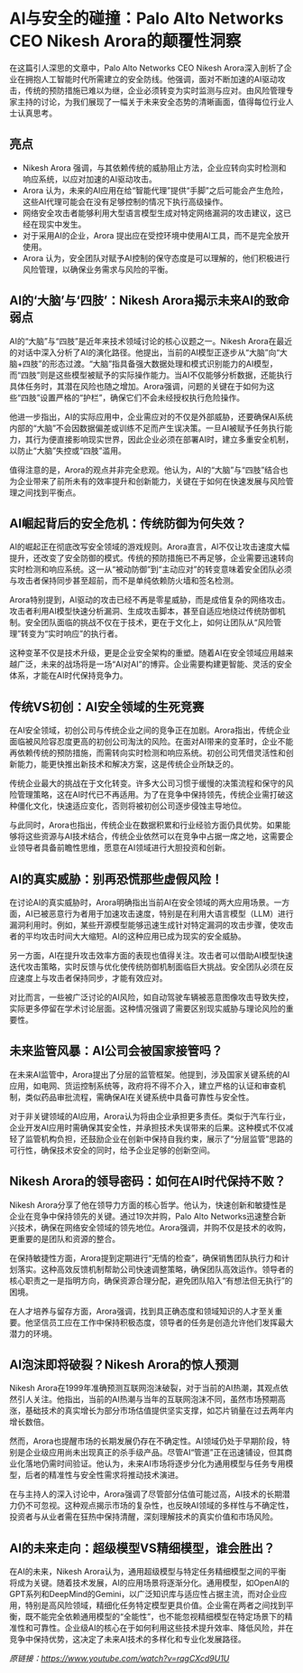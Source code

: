 # AI与安全的碰撞：Palo Alto Networks CEO Nikesh Arora的颠覆性洞察

在这篇引人深思的文章中，Palo Alto Networks CEO Nikesh Arora深入剖析了企业在拥抱人工智能时代所需建立的安全防线。他强调，面对不断加速的AI驱动攻击，传统的预防措施已难以为继，企业必须转变为实时监测与应对。由风险管理专家主持的讨论，为我们展现了一幅关于未来安全态势的清晰画面，值得每位行业人士认真思考。

## 亮点
- Nikesh Arora 强调，与其依赖传统的威胁阻止方法，企业应转向实时检测和响应系统，以应对加速的AI驱动攻击。
- Arora 认为，未来的AI应用在给“智能代理”提供“手脚”之后可能会产生危险，这些AI代理可能会在没有足够控制的情况下执行高级操作。
- 网络安全攻击者能够利用大型语言模型生成对特定网络漏洞的攻击建议，这已经在现实中发生。
- 对于采用AI的企业，Arora 提出应在受控环境中使用AI工具，而不是完全放开使用。
- Arora 认为，安全团队对赋予AI控制的保守态度是可以理解的，他们积极进行风险管理，以确保业务需求与风险的平衡。

## AI的‘大脑’与‘四肢’：Nikesh Arora揭示未来AI的致命弱点
AI的“大脑”与“四肢”是近年来技术领域讨论的核心议题之一。Nikesh Arora在最近的对话中深入分析了AI的演化路径。他提出，当前的AI模型正逐步从“大脑”向“大脑+四肢”的形态过渡。“大脑”指具备强大数据处理和模式识别能力的AI模型，而“四肢”则是这些模型被赋予的实际操作能力。当AI不仅能够分析数据，还能执行具体任务时，其潜在风险也随之增加。Arora强调，问题的关键在于如何为这些“四肢”设置严格的“护栏”，确保它们不会未经授权执行危险操作。

他进一步指出，AI的实际应用中，企业需应对的不仅是外部威胁，还要确保AI系统内部的“大脑”不会因数据偏差或训练不足而产生误决策。一旦AI被赋予任务执行能力，其行为便直接影响现实世界，因此企业必须在部署AI时，建立多重安全机制，以防止“大脑”失控或“四肢”滥用。

值得注意的是，Arora的观点并非完全悲观。他认为，AI的“大脑”与“四肢”结合也为企业带来了前所未有的效率提升和创新能力，关键在于如何在快速发展与风险管理之间找到平衡点。

## AI崛起背后的安全危机：传统防御为何失效？
AI的崛起正在彻底改写安全领域的游戏规则。Arora直言，AI不仅让攻击速度大幅提升，还改变了安全防御的模式。传统的预防措施已不再足够，企业需要迅速转向实时检测和响应系统。这一从“被动防御”到“主动应对”的转变意味着安全团队必须与攻击者保持同步甚至超前，而不是单纯依赖防火墙和签名检测。

Arora特别提到，AI驱动的攻击已经不再是零星威胁，而是成倍复杂的网络攻击。攻击者利用AI模型快速分析漏洞、生成攻击脚本，甚至自适应地绕过传统防御机制。安全团队面临的挑战不仅在于技术，更在于文化上，如何让团队从“风险管理”转变为“实时响应”的执行者。

这种变革不仅是技术升级，更是企业安全架构的重塑。随着AI在安全领域应用越来越广泛，未来的战场将是一场“AI对AI”的博弈。企业需要构建更智能、灵活的安全体系，才能在AI时代保持竞争力。

## 传统VS初创：AI安全领域的生死竞赛
在AI安全领域，初创公司与传统企业之间的竞争正在加剧。Arora指出，传统企业面临被风险容忍度更高的初创公司淘汰的风险。在面对AI带来的变革时，企业不能再依赖传统的预防措施，而需转向实时检测和响应系统。初创公司凭借灵活性和创新能力，能更快推出新技术和解决方案，这是传统企业所缺乏的。

传统企业最大的挑战在于文化转变。许多大公司习惯于缓慢的决策流程和保守的风险管理策略，这在AI时代已不再适用。为了在竞争中保持领先，传统企业需打破这种僵化文化，快速适应变化，否则将被初创公司逐步侵蚀主导地位。

与此同时，Arora也指出，传统企业在数据积累和行业经验方面仍具优势。如果能够将这些资源与AI技术结合，传统企业依然可以在竞争中占据一席之地，这需要企业领导者具备前瞻性思维，愿意在AI领域进行大胆投资和创新。

## AI的真实威胁：别再恐慌那些虚假风险！
在讨论AI的真实威胁时，Arora明确指出当前AI在安全领域的两大应用场景。一方面，AI已被恶意行为者用于加速攻击速度，特别是在利用大语言模型（LLM）进行漏洞利用时。例如，某些开源模型能够迅速生成针对特定漏洞的攻击步骤，使攻击者的平均攻击时间大大缩短。AI的这种应用已成为现实的安全威胁。

另一方面，AI在提升攻击效率方面的表现也值得关注。攻击者可以借助AI模型快速迭代攻击策略，实时反馈与优化使传统防御机制面临巨大挑战。安全团队必须在反应速度上与攻击者保持同步，才能有效应对。

对比而言，一些被广泛讨论的AI风险，如自动驾驶车辆被恶意图像攻击导致失控，实际更多停留在学术讨论层面。这种情况强调了需要区别现实威胁与理论风险的重要性。

## 未来监管风暴：AI公司会被国家接管吗？
在未来AI监管中，Arora提出了分层的监管框架。他提到，涉及国家关键系统的AI应用，如电网、货运控制系统等，政府将不得不介入，建立严格的认证和审查机制，类似药品审批流程，需确保AI在关键系统中具备可靠性与安全性。

对于非关键领域的AI应用，Arora认为将由企业承担更多责任。类似于汽车行业，企业开发AI应用时需确保其安全性，并承担技术失误带来的后果。这种模式不仅减轻了监管机构负担，还鼓励企业在创新中保持自我约束，展示了“分层监管”思路的可行性，确保技术安全的同时，给予企业足够的创新空间。

## Nikesh Arora的领导密码：如何在AI时代保持不败？
Nikesh Arora分享了他在领导力方面的核心哲学。他认为，快速创新和敏捷性是企业在竞争中保持领先的关键。通过19次并购，Palo Alto Networks迅速整合新兴技术，确保在网络安全领域的领先地位。Arora强调，并购不仅是技术的收购，更重要的是团队和资源的整合。

在保持敏捷性方面，Arora提到定期进行“无情的检查”，确保销售团队执行力和计划落实。这种高效反馈机制帮助公司快速调整策略，确保团队高效运作。领导者的核心职责之一是指明方向，确保资源合理分配，避免团队陷入“有想法但无执行”的困境。

在人才培养与留存方面，Arora强调，找到具正确态度和领域知识的人才至关重要。他坚信员工应在工作中保持积极态度，领导者的任务是创造允许他们发挥最大潜力的环境。

## AI泡沫即将破裂？Nikesh Arora的惊人预测
Nikesh Arora在1999年准确预测互联网泡沫破裂，对于当前的AI热潮，其观点依然引人关注。他指出，当前的AI热潮与当年的互联网泡沫不同，虽然市场预期高涨，基础技术的真实增长为部分市场估值提供坚实支撑，如芯片销量在过去两年内增长数倍。

然而，Arora也提醒市场的长期发展仍存在不确定性。AI领域仍处于早期阶段，特别是企业级应用尚未出现真正的杀手级产品。尽管AI“管道”正在迅速铺设，但其商业化落地仍需时间验证。他认为，未来AI市场将逐步分化为通用模型与任务专用模型，后者的精准性与安全性需求将推动技术演进。

在与主持人的深入讨论中，Arora强调了尽管部分估值可能过高，AI技术的长期潜力仍不可忽视。这种观点揭示市场的复杂性，也反映AI领域的多样性与不确定性，投资者与从业者需在狂热中保持清醒，深刻理解技术的真实价值和市场风险。

## AI的未来走向：超级模型VS精细模型，谁会胜出？
在AI的未来，Nikesh Arora认为，通用超级模型与特定任务精细模型之间的平衡将成为关键。随着技术发展，AI的应用场景将逐渐分化。通用模型，如OpenAI的GPT系列和DeepMind的Gemini，以广泛知识库与适应性占据主流，而对企业应用，特别是高风险领域，精细化任务特定模型更具价值。企业需在两者之间找到平衡，既不能完全依赖通用模型的“全能性”，也不能忽视精细模型在特定场景下的精准性和可靠性。企业级AI的核心在于如何利用这些技术提升效率、降低风险，并在竞争中保持优势，这决定了未来AI技术的多样化和专业化发展路径。 

_原链接：https://www.youtube.com/watch?v=rqgCXcd9U1U_